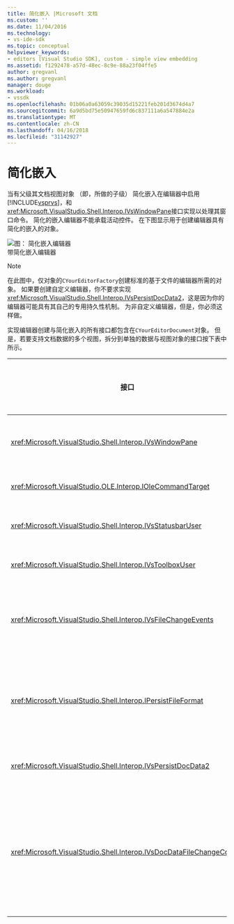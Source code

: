 ```yaml
---
title: 简化嵌入 |Microsoft 文档
ms.custom: ''
ms.date: 11/04/2016
ms.technology:
- vs-ide-sdk
ms.topic: conceptual
helpviewer_keywords:
- editors [Visual Studio SDK], custom - simple view embedding
ms.assetid: f1292478-a57d-48ec-8c9e-88a23f04ffe5
author: gregvanl
ms.author: gregvanl
manager: douge
ms.workload:
- vssdk
ms.openlocfilehash: 01b06a0a63059c39035d15221feb201d3674d4a7
ms.sourcegitcommit: 6a9d5bd75e50947659fd6c837111a6a547884e2a
ms.translationtype: MT
ms.contentlocale: zh-CN
ms.lasthandoff: 04/16/2018
ms.locfileid: "31142927"
---
```

# <a name="simplified-embedding"></a>简化嵌入
当有父级其文档视图对象 （即，所做的子级） 简化嵌入在编辑器中启用[!INCLUDE[vsprvs](../code-quality/includes/vsprvs_md.md)]，和<xref:Microsoft.VisualStudio.Shell.Interop.IVsWindowPane>接口实现以处理其窗口命令。 简化的嵌入编辑器不能承载活动控件。 在下图显示用于创建编辑器具有简化的嵌入的对象。  
  
 ![图： 简化嵌入编辑器](../extensibility/media/vssimplifiedembeddingeditor.gif "vsSimplifiedEmbeddingEditor")  
带简化嵌入编辑器  
  
> [!NOTE]
>  在此图中，仅对象的`CYourEditorFactory`创建标准的基于文件的编辑器所需的对象。 如果要创建自定义编辑器，你不要求实现<xref:Microsoft.VisualStudio.Shell.Interop.IVsPersistDocData2>，这是因为你的编辑器可能具有其自己的专用持久性机制。 为非自定义编辑器，但是，你必须这样做。  
  
 实现编辑器创建与简化嵌入的所有接口都包含在`CYourEditorDocument`对象。 但是，若要支持文档数据的多个视图，拆分到单独的数据与视图对象的接口按下表中所示。  
  
|接口|接口的位置|使用|  
|---------------|---------------------------|---------|  
|<xref:Microsoft.VisualStudio.Shell.Interop.IVsWindowPane>|视图|提供向父窗口的连接。|  
|<xref:Microsoft.VisualStudio.OLE.Interop.IOleCommandTarget>|视图|处理命令。|  
|<xref:Microsoft.VisualStudio.Shell.Interop.IVsStatusbarUser>|视图|启用状态栏更新。|  
|<xref:Microsoft.VisualStudio.Shell.Interop.IVsToolboxUser>|视图|使**工具箱**项。|  
|<xref:Microsoft.VisualStudio.Shell.Interop.IVsFileChangeEvents>|数据|文件发生更改时，将发送通知。|  
|<xref:Microsoft.VisualStudio.Shell.Interop.IPersistFileFormat>|数据|启用某一文件类型的另存为功能。|  
|<xref:Microsoft.VisualStudio.Shell.Interop.IVsPersistDocData2>|数据|实现文档持久性。|  
|<xref:Microsoft.VisualStudio.Shell.Interop.IVsDocDataFileChangeControl>|数据|允许文件更改事件，如重新加载触发的禁止的显示。|